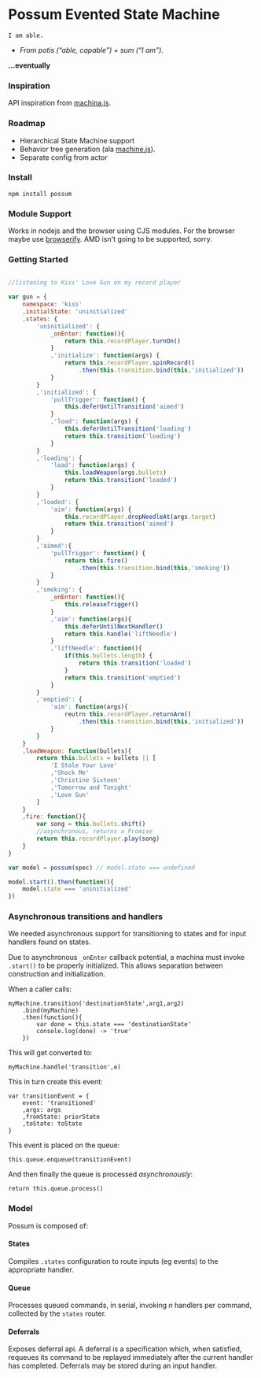 # Possum Evented State Machine

    I am able.
- _From potis (“able, capable”) + sum (“I am”)._

**...eventually**

### Inspiration

API inspiration from [machina.js](https://github.com/ifandelse/machina.js).

### Roadmap

* Hierarchical State Machine support
* Behavior tree generation (ala [machine.js](https://github.com/maryrosecook/machinejs)).
* Separate config from actor 

### Install

`npm install possum`

### Module Support

Works in nodejs and the browser using CJS modules. 
For the browser maybe use [browserify](http://browserify.org/index.html).
AMD isn't going to be supported, sorry.

### Getting Started

```js

//listening to Kiss' Love Gun on my record player

var gun = {
    namespace: 'kiss'
    ,initialState: 'uninitialized'
    ,states: {
        'uninitialized': {
            _onEnter: function(){
                return this.recordPlayer.turnOn()
            }
            ,'initialize': function(args) {
                return this.recordPlayer.spinRecord()
                    .then(this.transition.bind(this,'initialized'))
            }
        }
        ,'initialized': {
            'pullTrigger': function() {
                this.deferUntilTransition('aimed')
            }
            ,'load': function(args) {
                this.deferUntilTransition('loading')
                return this.transition('loading')
            }
        }
        ,'loading': {
            'load': function(args) {
                this.loadWeapon(args.bullets)
                return this.transition('loaded')
            }
        }
        ,'loaded': {
            'aim': function(args) {
                this.recordPlayer.dropNeedleAt(args.target)
                return this.transition('aimed')
            }
        }
        ,'aimed':{
            'pullTrigger': function() {
                return this.fire()
                    .then(this.transition.bind(this,'smoking'))
            }
        }
        ,'smoking': {
            _onEnter: function(){
                this.releaseTrigger()
            }
            ,'aim': function(args){
                this.deferUntilNextHandler()
                return this.handle('liftNeedle')
            }
            ,'liftNeedle': function(){
                if(this.bullets.length) {
                    return this.transition('loaded')
                }
                return this.transition('emptied')
            }
        }
        ,'emptied': {
            'aim': function(args){
                reutrn this.recordPlayer.returnArm()
                    .then(this.transition.bind(this,'initialized'))
            }
        }
    }
    ,loadWeapon: function(bullets){
        return this.bullets = bullets || [
            'I Stole Your Love'
            ,'Shock Me'
            ,'Christine Sixteen'
            ,'Tomorrow and Tonight'
            ,'Love Gun'
        ]
    }
    ,fire: function(){
        var song = this.bullets.shift()
        //asynchronous, returns a Promise
        return this.recordPlayer.play(song)
    }
}

var model = possum(spec) // model.state === undefined

model.start().then(function(){
    model.state === 'uninitialized'
})

```

### Asynchronous transitions and handlers

We needed asynchronous support for transitioning to states and for input handlers found on states.

Due to asynchronous `_onEnter` callback potential, a machina must
invoke `.start()` to be properly initialized.
This allows separation between construction and initialization.


When a caller calls:

    myMachine.transition('destinationState',arg1,arg2)
        .bind(myMachine)
        .then(function(){
            var done = this.state === 'destinationState'
            console.log(done) -> 'true'
        })

This will get converted to:

    myMachine.handle('transition',e)

This in turn create this event:

    var transitionEvent = {
        event: 'transitioned'
        ,args: args
        ,fromState: priorState
        ,toState: toState
    }


This event is placed on the queue:

    this.queue.enqueue(transitionEvent)

And then finally the queue is processed _asynchronously_:

    return this.queue.process()

### Model

Possum is composed of:

#### States

Compiles `.states` configuration to route inputs (eg events) to the appropriate
handler.

#### Queue

Processes queued commands, in serial, invoking _n_ handlers per command, collected
by the `states` router.

#### Deferrals

Exposes deferral api. A deferral is a specification which, when satisfied, requeues its
command to be replayed immediately after the current handler has completed.
Deferrals may be stored during an input handler.


